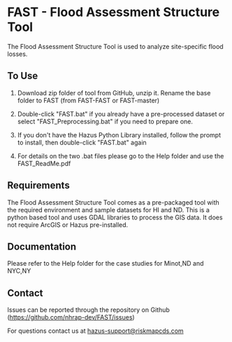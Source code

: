 # FAST - Flood Assessment Structure Tool

The Flood Assessment Structure Tool is used to analyze site-specific flood losses.

## To Use

1. Download zip folder of tool from GitHub, unzip it. Rename the base folder to FAST (from FAST-FAST or FAST-master)

2. Double-click "FAST.bat" if you already have a pre-processed dataset or select "FAST_Preprocessing.bat" if you need to prepare one.

3. If you don't have the Hazus Python Library installed, follow the prompt to install, then double-click "FAST.bat" again

4. For details on the two .bat files please go to the Help folder and use the FAST_ReadMe.pdf

## Requirements

The Flood Assessment Structure Tool comes as a pre-packaged tool with the required environment and sample datasets for HI and ND. This is a python based tool and uses GDAL libraries to process the GIS data. It does not require ArcGIS or Hazus pre-installed.  

## Documentation

Please refer to the Help folder for the case studies for Minot,ND and NYC,NY

## Contact

Issues can be reported through the repository on Github (https://github.com/nhrap-dev/FAST/issues)

For questions contact us at hazus-support@riskmapcds.com
